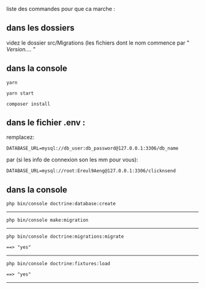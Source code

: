 liste des commandes pour que ca marche :  

## dans les dossiers  

videz le dossier src/Migrations (les fichiers dont le nom commence par " _Version...._ "

## dans la console
```
yarn
```
```
yarn start
```
```
composer install 
```


## dans le fichier .env :

remplacez:  
```
DATABASE_URL=mysql://db_user:db_password@127.0.0.1:3306/db_name
```

par (si les info de connexion son les mm pour vous): 
```
DATABASE_URL=mysql://root:Ereul9Aeng@127.0.0.1:3306/clicknsend
```

## dans la console
```
php bin/console doctrine:database:create
```
---
```
php bin/console make:migration
```
---
```
php bin/console doctrine:migrations:migrate

==> "yes" 
```
---
```
php bin/console doctrine:fixtures:load

==> "yes" 
```
---

